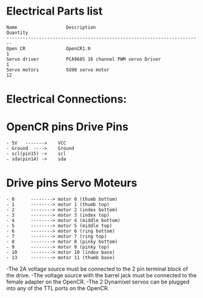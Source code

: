 # Electrical Parts list

    Name	              Description	                                Quantity
    ------------------------------------------------------------------------
    Open CR     	      OpenCR1.0     	                              1
    Servo driver	      PCA9685 16 channel PWM servo Driver	          1
    Servo motors	      SG90 servo motor	                              12

# Electrical Connections:

  # OpenCR pins      Drive Pins
    - 5V   ------->    VCC
    - Ground  ---->    Ground
    - scl(pin15) ->    scl
    - sda(pin14) ->    sda
    
  # Drive pins       Servo Moteurs    
    - 0      --------> motor 0 (thumb bottom)
    - 1      --------> motor 1 (thumb top)
    - 2      --------> motor 2 (index bottom)
    - 3      --------> motor 3 (index top)
    - 4      --------> motor 4 (middle bottom)
    - 5      --------> motor 5 (middle top)
    - 6      --------> motor 6 (ring bottom)
    - 7      --------> motor 7 (ring top)
    - 8      --------> motor 8 (pinky bottom)
    - 9      --------> motor 9 (pinky top)
    - 10     --------> motor 10 (index base) 
    - 13     --------> motor 11 (thumb base) 

-The 2A voltage source must be connected to the 2 pin terminal block of the drive.
-The voltage source with the barrel jack must be connected to the female adapter on the OpenCR.
-The 2 Dynamixel servos can be plugged into any of the TTL ports on the OpenCR.

